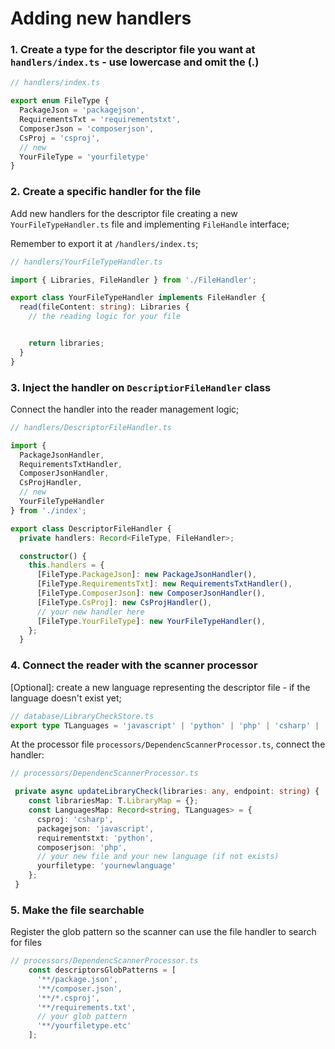 # Adding new handlers

### 1. Create a type for the descriptor file you want at `handlers/index.ts` - use lowercase and omit the (.)

```typescript
// handlers/index.ts

export enum FileType {
  PackageJson = 'packagejson',
  RequirementsTxt = 'requirementstxt',
  ComposerJson = 'composerjson',
  CsProj = 'csproj',
  // new
  YourFileType = 'yourfiletype'
}
```

### 2. Create a specific handler for the file

Add new handlers for the descriptor file creating a new `YourFileTypeHandler.ts` file and implementing `FileHandle` interface;

Remember to export it at `/handlers/index.ts`;

```typescript
// handlers/YourFileTypeHandler.ts

import { Libraries, FileHandler } from './FileHandler';

export class YourFileTypeHandler implements FileHandler {
  read(fileContent: string): Libraries {
    // the reading logic for your file


    return libraries;
  }
}

```

### 3. Inject the handler on `DescriptiorFileHandler` class

Connect the handler into the reader management logic;

```typescript
// handlers/DescriptorFileHandler.ts

import {
  PackageJsonHandler,
  RequirementsTxtHandler,
  ComposerJsonHandler,
  CsProjHandler,
  // new
  YourFileTypeHandler
} from './index';

export class DescriptorFileHandler {
  private handlers: Record<FileType, FileHandler>;

  constructor() {
    this.handlers = {
      [FileType.PackageJson]: new PackageJsonHandler(),
      [FileType.RequirementsTxt]: new RequirementsTxtHandler(),
      [FileType.ComposerJson]: new ComposerJsonHandler(),
      [FileType.CsProj]: new CsProjHandler(),
      // your new handler here
      [FileType.YourFileType]: new YourFileTypeHandler(),
    };
  }
```

### 4. Connect the reader with the scanner processor

[Optional]: create a new language representing the descriptor file - if the language doesn't exist yet;

```typescript
// database/LibraryCheckStore.ts
export type TLanguages = 'javascript' | 'python' | 'php' | 'csharp' | 'yournewlanguage';

```

At the processor file `processors/DependencScannerProcessor.ts`, connect the handler:


```typescript
// processors/DependencScannerProcessor.ts

 private async updateLibraryCheck(libraries: any, endpoint: string) {
    const librariesMap: T.LibraryMap = {};
    const LanguagesMap: Record<string, TLanguages> = {
      csproj: 'csharp',
      packagejson: 'javascript',
      requirementstxt: 'python',
      composerjson: 'php',
      // your new file and your new language (if not exists)
      yourfiletype: 'yournewlanguage'
    };
 }

```

### 5. Make the file searchable 

Register the glob pattern so the scanner can use the file handler to search for files

```typescript
// processors/DependencScannerProcessor.ts
    const descriptorsGlobPatterns = [
      '**/package.json',
      '**/composer.json',
      '**/*.csproj',
      '**/requirements.txt',
      // your glob pattern
      '**/yourfiletype.etc'
    ];

```

